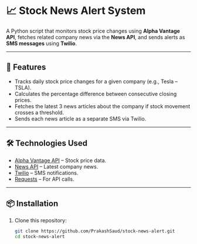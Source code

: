 # 📈 Stock News Alert System  

A Python script that monitors stock price changes using **Alpha Vantage API**, fetches related company news via the **News API**, and sends alerts as **SMS messages** using **Twilio**.  

---

## 🚀 Features
- Tracks daily stock price changes for a given company (e.g., Tesla – TSLA).
- Calculates the percentage difference between consecutive closing prices.
- Fetches the latest 3 news articles about the company if stock movement crosses a threshold.
- Sends each news article as a separate SMS via Twilio.

---

## 🛠️ Technologies Used
- [Alpha Vantage API](https://www.alphavantage.co/documentation/) – Stock price data.  
- [News API](https://newsapi.org/) – Latest company news.  
- [Twilio](https://www.twilio.com/) – SMS notifications.  
- [Requests](https://docs.python-requests.org/en/latest/) – For API calls.  

---

## 📦 Installation

1. Clone this repository:
   ```bash
   git clone https://github.com/PrakashSaud/stock-news-alert.git
   cd stock-news-alert